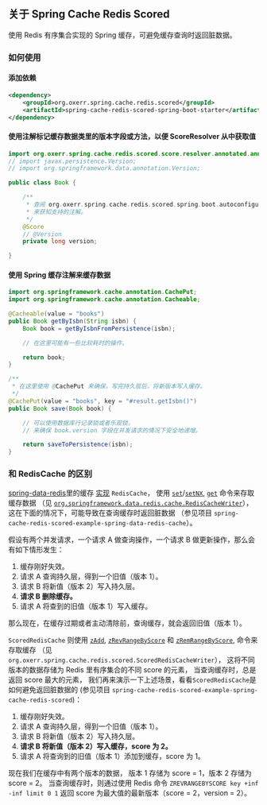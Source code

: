## 关于 Spring Cache Redis Scored
使用 Redis 有序集合实现的 Spring 缓存，可避免缓存查询时返回脏数据。

### 如何使用

#### 添加依赖

```xml
<dependency>
	<groupId>org.oxerr.spring.cache.redis.scored</groupId>
	<artifactId>spring-cache-redis-scored-spring-boot-starter</artifactId>
</dependency>
```

#### 使用注解标记缓存数据类里的版本字段或方法，以便 ScoreResolver 从中获取值

```java
import org.oxerr.spring.cache.redis.scored.score.resolver.annotated.annotation.Score;
// import javax.persistence.Version;
// import org.springframework.data.annotation.Version;

public class Book {

	/**
	 * 查阅 org.oxerr.spring.cache.redis.scored.spring.boot.autoconfigure.DefaultScoreResolver
	 * 来获知支持的注解。
	 */
	@Score
	// @Version
	private long version;

}
```

#### 使用 Spring 缓存注解来缓存数据
```java
import org.springframework.cache.annotation.CachePut;
import org.springframework.cache.annotation.Cacheable;

@Cacheable(value = "books")
public Book getByIsbn(String isbn) {
	Book book = getByIsbnFromPersistence(isbn);

	// 在这里可能有一些比较耗时的操作。

	return book;
}

/**
 * 在这里使用 @CachePut 来确保，写完持久层后，将新版本写入缓存。
 */
@CachePut(value = "books", key = "#result.getIsbn()")
public Book save(Book book) {

	// 可以使用数据库行记录锁或者乐观锁，
	// 来确保 book.version 字段在并发请求的情况下安全地递增。

	return saveToPersistence(isbn);
}
```

### 和 RedisCache 的区别

[spring-data-redis](https://spring.io/projects/spring-data-redis)里的缓存
[实现](https://docs.spring.io/spring-data/data-redis/docs/current/reference/html/#redis:support:cache-abstraction) `RedisCache`，
使用
[`set`](https://redis.io/commands/set)/[`setNX`](https://redis.io/commands/setnx),
[`get`](https://redis.io/commands/get)
命令来存取缓存数据
（见 [`org.springframework.data.redis.cache.RedisCacheWriter`](https://github.com/spring-projects/spring-data-redis/blob/main/src/main/java/org/springframework/data/redis/cache/DefaultRedisCacheWriter.java)），
这在下面的情况下，可能导致在查询缓存时返回脏数据
（参见项目 `spring-cache-redis-scored-example-spring-data-redis-cache`）。

假设有两个并发请求，一个请求 A 做查询操作，一个请求 B 做更新操作，那么会有如下情形发生：

1. 缓存刚好失效。
2. 请求 A 查询持久层，得到一个旧值（版本 1）。
3. 请求 B 将新值（版本 2）写入持久层。
4. **请求 B 删除缓存。**
5. 请求 A 将查到的旧值（版本 1）写入缓存。

那么现在，在缓存过期或者主动清除前，查询缓存，就会返回旧值（版本 1）。

`ScoredRedisCache` 则使用
[`zAdd`](https://redis.io/commands/zadd),
[`zRevRangeByScore`](https://redis.io/commands/zrevrangebyscore)
和 [`zRemRangeByScore`](https://redis.io/commands/zremrangebyscore),
命令来存取缓存
（见 `org.oxerr.spring.cache.redis.scored.ScoredRedisCacheWriter`），
这将不同版本的数据存储为 Redis 里有序集合的不同 score 的元素，
当查询缓存时，总是返回 score 最大的元素，
我们再来演示一下上述场景，看看`ScoredRedisCache`是如何避免返回脏数据的
(参见项目 `spring-cache-redis-scored-example-spring-cache-redis-scored`)：

1. 缓存刚好失效。
2. 请求 A 查询持久层，得到一个旧值（版本 1）。
3. 请求 B 将新值（版本 2）写入持久层。
4. **请求 B 将新值（版本 2）写入缓存，score 为 2。**
5. 请求 A 将查询到的旧值（版本 1）添加到缓存，score 为 1。

现在我们在缓存中有两个版本的数据，
版本 1 存储为 score = 1，版本 2 存储为 score = 2。
当查询缓存时，则通过使用 Redis 命令 `ZREVRANGEBYSCORE key +inf -inf limit 0 1`
返回 score 为最大值的最新版本（score = 2，version = 2）。

